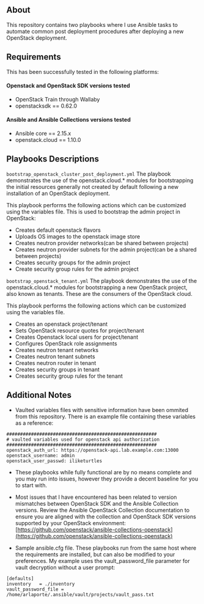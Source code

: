 ## About
This repository contains two playbooks where I use Ansible tasks to automate common post deployment procedures after deploying a new OpenStack deployment.

## Requirements
This has been successfully tested in the following platforms:

#### Openstack and OpenStack SDK versions tested
- OpenStack Train through Wallaby 
- openstacksdk == 0.62.0

#### Ansible and Ansible Collections versions tested
- Ansible core == 2.15.x
- openstack.cloud == 1.10.0


## Playbooks Descriptions

`bootstrap_openstack_cluster_post_deployment.yml`
The playbook demonstrates the use of the openstack.cloud.* modules for bootstrapping the initial resources generally not created by default following a new installation of an OpenStack deployment.

This playbook performs the following actions which can be customized using the variables file. This is used to bootstrap the admin project in OpenStack:

- Creates default openstack flavors
- Uploads OS images to the openstack image store
- Creates neutron provider networks(can be shared between projects)
- Creates neutron provider subnets for the admin project(can be a shared between projects)
- Creates security groups for the admin project
- Create security group rules for the admin project

`bootstrap_openstack_tenant.yml`
The playbook demonstrates the use of the openstack.cloud.* modules for bootstrapping a new OpenStack project, also known as tenants. These are the consumers of the OpenStack cloud.

This playbook performs the following actions which can be customized using the variables file. 

- Creates an openstack project/tenant
- Sets OpenStack resource quotes for project/tenant
- Creates Openstack local users for project/tenant
- Configures OpenStack role assignments
- Creates neutron tenant networks
- Creates neutron tenant subnets
- Creates neutron router in tenant
- Creates security groups in tenant
- Creates security group rules for the tenant

## Additional Notes
- Vaulted variables files with sensitive information have been ommited from this repository.  There is an example file containing these variables as a reference:

```
#######################################################
# vaulted variables used for openstack api authorization
#######################################################
openstack_auth_url: https://openstack-api.lab.example.com:13000
openstack_username: admin
openstack_user_passwd: iliketurtles
```
- These playbooks while fully functional are by no means complete and you may run into issues, however they provide a decent baseline for you to start with.

- Most issues that I have encountered has been related to version mismatches between OpenStack SDK and the Ansible Collection versions. Review the Ansible OpenStack Collection documentation to ensure you are aligned with the collection and OpenStack SDK versions supported by your OpenStack environment: [https://github.com/openstack/ansible-collections-openstack](https://github.com/openstack/ansible-collections-openstack)

- Sample ansible.cfg file. These playbooks run from the same host where the requirements are installed, but can also be modified to your preferences. My example uses the vault_password_file parameter for vault decryption without a user prompt:
```
[defaults]
inventory   = ./inventory
vault_password_file = /home/arlaporte/.ansible/vault/projects/vault_pass.txt
```
